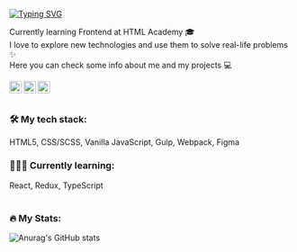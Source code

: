 [![Typing SVG](https://readme-typing-svg.herokuapp.com?color=61D9FA&lines=Hi%2C+I'm+Julia+%F0%9F%91%8B)](https://git.io/typing-svg)

Currently learning Frontend at HTML Academy 🎓<br/> 
I love to explore new technologies and use them to solve real-life problems ✨<br/> 
Here you can check some info about me and my projects 💻<br/> 

<a href="https://t.me/roaringkitty23">
  <img align="left" alt="Yuliya's Telegram" width="22px" src="https://cdn.jsdelivr.net/npm/simple-icons@v3/icons/telegram.svg" />
</a>
<a href="https://discordapp.com/users/roaringkitty#2419">
  <img align="left" alt="Yuliya's Telegram" width="22px" src="https://user-images.githubusercontent.com/104796023/171701822-6cb6c694-ca5e-4dc9-ac80-1dcc70bb1461.svg"/>
</a>
<a href="#">
  <img align="left" alt="Yuliya's Telegram" width="22px" src="https://user-images.githubusercontent.com/104796023/171705293-d980780d-3f5c-47e2-b606-a84a9aed92be.svg"/>
</a>  <br/> <br/> 

### 🛠 My tech stack:
HTML5, CSS/SCSS, Vanilla JavaScript, Gulp, Webpack, Figma<br/>

### 👩🏻‍🎓 Currently learning:
React, Redux, TypeScript <br/> <br/> 

### 🔥 My Stats:
![Anurag's GitHub stats](https://github-readme-stats.vercel.app/api?username=ju-idrisova&show_icons=true&theme=react)
